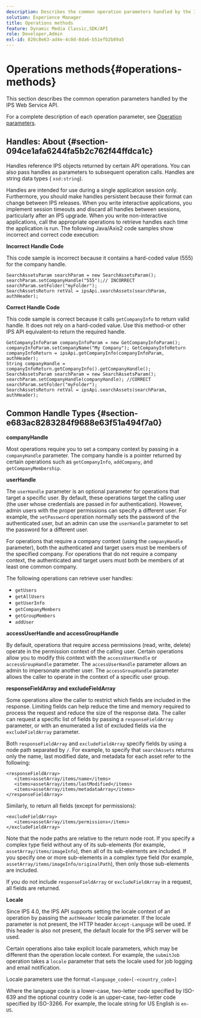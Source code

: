 ```yaml
---
description: Describes the common operation parameters handled by the IPS Web Service API.
solution: Experience Manager
title: Operations methods
feature: Dynamic Media Classic,SDK/API
role: Developer,Admin
exl-id: 020c8e63-ad4e-4c0d-8da6-b51efb2b89a5
---
```

# Operations methods{#operations-methods}

This section describes the common operation parameters handled by the IPS Web Service API.

For a complete description of each operation parameter, see [Operation parameters](/help/aem-ips-api/operations/c-operations-intro/c-methods/c-methods.md).

## Handles: About {#section-094ce1afa6244fa5b2c762f44ffdca1c}

Handles reference IPS objects returned by certain API operations. You can also pass handles as parameters to subsequent operation calls. Handles are string data types ( `xsd:string`).

Handles are intended for use during a single application session only. Furthermore, you should make handles persistent because their format can change between IPS releases. When you write interactive applications, you implement session timeouts and discard all handles between sessions, particularly after an IPS upgrade. When you write non-interactive applications, call the appropriate operations to retrieve handles each time the application is run. The following Java/Axis2 code samples show incorrect and correct code execution:

**Incorrect Handle Code**

This code sample is incorrect because it contains a hard-coded value (555) for the company handle. 

```
SearchAssetsParam searchParam = new SearchAssetsParam(); searchParam.setCompanyHandle("555");// INCORRECT 
searchParam.setFolder("myFolder"); 
SearchAssetsReturn retVal = ipsApi.searchAssets(searchParam, authHeader);
```

**Correct Handle Code**

This code sample is correct because it calls `getCompanyInfo` to return valid handle. It does not rely on a hard-coded value. Use this method-or other IPS API equivalent-to return the required handle. 

```
GetCompanyInfoParam companyInfoParam = new GetCompanyInfoParam(); 
companyInfoParam.setCompanyName("My Company"); GetCompanyInfoReturn companyInfoReturn = ipsApi.getCompanyInfo(companyInfoParam, authHeader); 
String companyHandle = companyInfoReturn.getCompanyInfo().getCompanyHandle(); 
SearchAssetsParam searchParam = new SearchAssetsParam(); searchParam.setCompanyHandle(companyHandle); //CORRECT 
searchParam.setFolder("myFolder"); 
SearchAssetsReturn retVal = ipsApi.searchAssets(searchParam, authHeader);
```

## Common Handle Types {#section-e683ac8283284f9688e63f51a494f7a0}

**companyHandle**

Most operations require you to set a company context by passing in a `companyHandle` parameter. The company handle is a pointer returned by certain operations such as `getCompanyInfo`, `addCompany`, and `getCompanyMembership`.

**userHandle**

The `userHandle` parameter is an optional parameter for operations that target a specific user. By default, these operations target the calling user (the user whose credentials are passed in for authentication). However, admin users with the proper permissions can specify a different user. For example, the `setPassword` operation normally sets the password of the authenticated user, but an admin can use the `userHandle` parameter to set the password for a different user.

For operations that require a company context (using the `companyHandle` parameter), both the authenticated and target users must be members of the specified company. For operations that do not require a company context, the authenticated and target users must both be members of at least one common company.

The following operations can retrieve user handles:

* `getUsers` 
* `getAllUsers` 
* `getUserInfo` 
* `getCompanyMembers` 
* `getGroupMembers` 
* `addUser`

**accessUserHandle and accessGroupHandle**

By default, operations that require access permissions (read, write, delete) operate in the permission context of the calling user. Certain operations allow you to modify this context with the `accessUserHandle` or `accessGroupHandle` parameter. The `accessUserHandle` parameter allows an admin to impersonate another user. The `accessGroupHandle` parameter allows the caller to operate in the context of a specific user group.

**responseFieldArray and excludeFieldArray**

Some operations allow the caller to restrict which fields are included in the response. Limiting fields can help reduce the time and memory required to process the request and reduce the size of the response data. The caller can request a specific list of fields by passing a `responseFieldArray` parameter, or with an enumerated a list of excluded fields via the `excludeFieldArray` parameter.

Both `responseFieldArray` and `excludeFieldArray` specify fields by using a node path separated by `/`. For example, to specify that `searchAssets` returns only the name, last modified date, and metadata for each asset refer to the following: 

```
<responseFieldArray> 
   <items>assetArray/items/name</items> 
   <items>assetArray/items/lastModified</items> 
   <items>assetArray/items/metadataArray</items> 
</responseFieldArray>
```

Similarly, to return all fields (except for permissions): 

```
<excludeFieldArray> 
   <items>assetArray/items/permissions</items> 
</excludeFieldArray>
```

Note that the node paths are relative to the return node root. If you specify a complex type field without any of its sub-elements (for example, `assetArray/items/imageInfo`), then all of its sub-elements are included. If you specify one or more sub-elements in a complex type field (for example, `assetArray/items/imageInfo/originalPath`), then only those sub-elements are included.

If you do not include `responseFieldArray` or `excludeFieldArray` in a request, all fields are returned.

**Locale**

Since IPS 4.0, the IPS API supports setting the locale context of an operation by passing the `authHeader` locale parameter. If the locale parameter is not present, the HTTP header `Accept-Language` will be used. If this header is also not present, the default locale for the IPS server will be used.

Certain operations also take explicit locale parameters, which may be different than the operation locale context. For example, the `submitJob` operation takes a `locale` parameter that sets the locale used for job logging and email notification.

Locale parameters use the format `<language_code>[-<country_code>]`

Where the language code is a lower-case, two-letter code specified by ISO-639 and the optional country code is an upper-case, two-letter code specified by ISO-3266. For example, the locale string for US English is `en-US`.

